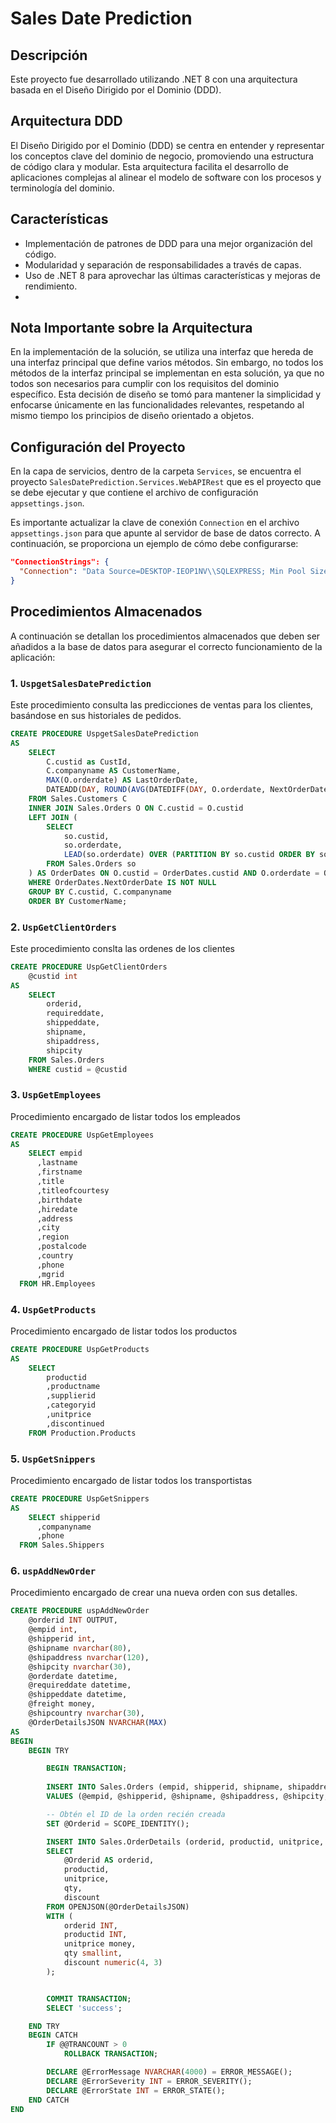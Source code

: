 
# Sales Date Prediction
## Descripción
Este proyecto fue desarrollado utilizando .NET 8 con una arquitectura basada en el Diseño Dirigido por el Dominio (DDD).
## Arquitectura DDD
El Diseño Dirigido por el Dominio (DDD) se centra en entender y representar los conceptos clave del dominio de negocio, promoviendo una estructura de código clara y modular. Esta arquitectura facilita el desarrollo de aplicaciones complejas al alinear el modelo de software con los procesos y terminología del dominio.

## Características

- Implementación de patrones de DDD para una mejor organización del código.
- Modularidad y separación de responsabilidades a través de capas.
- Uso de .NET 8 para aprovechar las últimas características y mejoras de rendimiento.
- 
## Nota Importante sobre la Arquitectura

En la implementación de la solución, se utiliza una interfaz que hereda de una interfaz principal que define varios métodos. Sin embargo, no todos los métodos de la interfaz principal se implementan en esta solución, ya que no todos son necesarios para cumplir con los requisitos del dominio específico. Esta decisión de diseño se tomó para mantener la simplicidad y enfocarse únicamente en las funcionalidades relevantes, respetando al mismo tiempo los principios de diseño orientado a objetos.


## Configuración del Proyecto

En la capa de servicios, dentro de la carpeta `Services`, se encuentra el proyecto `SalesDatePrediction.Services.WebAPIRest` que es el proyecto que se debe ejecutar y que contiene el archivo de configuración `appsettings.json`. 

Es importante actualizar la clave de conexión `Connection` en el archivo `appsettings.json` para que apunte al servidor de base de datos correcto. A continuación, se proporciona un ejemplo de cómo debe configurarse:

```json
"ConnectionStrings": {
  "Connection": "Data Source=DESKTOP-IEOP1NV\\SQLEXPRESS; Min Pool Size=0; Max Pool Size=500; Pooling=true; Initial Catalog=StoreSample; MultipleActiveResultSets=True; Persist Security Info=True; User ID=sa; Password=1133557799;"
}
```
## Procedimientos Almacenados

A continuación se detallan los procedimientos almacenados que deben ser añadidos a la base de datos para asegurar el correcto funcionamiento de la aplicación:

### 1. `UspgetSalesDatePrediction`

Este procedimiento consulta las predicciones de ventas para los clientes, basándose en sus historiales de pedidos.

```sql
CREATE PROCEDURE UspgetSalesDatePrediction
AS
	SELECT 
		C.custid as CustId,
		C.companyname AS CustomerName,
		MAX(O.orderdate) AS LastOrderDate,
		DATEADD(DAY, ROUND(AVG(DATEDIFF(DAY, O.orderdate, NextOrderDate)), 0), MAX(O.orderdate)) AS NextPredictedOrder
	FROM Sales.Customers C
	INNER JOIN Sales.Orders O ON C.custid = O.custid
	LEFT JOIN (
		SELECT 
			so.custid,
			so.orderdate,
			LEAD(so.orderdate) OVER (PARTITION BY so.custid ORDER BY so.orderdate) AS NextOrderDate
		FROM Sales.Orders so
	) AS OrderDates ON O.custid = OrderDates.custid AND O.orderdate = OrderDates.orderdate
	WHERE OrderDates.NextOrderDate IS NOT NULL
	GROUP BY C.custid, C.companyname
	ORDER BY CustomerName;
```

### 2. `UspGetClientOrders`

Este procedimiento conslta las ordenes de los clientes

```sql
CREATE PROCEDURE UspGetClientOrders
	@custid int
AS
	SELECT 
		orderid,
		requireddate,
		shippeddate,
		shipname,
		shipaddress,
		shipcity
	FROM Sales.Orders
	WHERE custid = @custid
```


### 3. `UspGetEmployees`

Procedimiento encargado de listar todos los empleados

```sql
CREATE PROCEDURE UspGetEmployees
AS
	SELECT empid
      ,lastname
      ,firstname
      ,title
      ,titleofcourtesy
      ,birthdate
      ,hiredate
      ,address
      ,city
      ,region
      ,postalcode
      ,country
      ,phone
      ,mgrid
  FROM HR.Employees
```
### 4. `UspGetProducts`

Procedimiento encargado de listar todos los productos

```sql
CREATE PROCEDURE UspGetProducts
AS
	SELECT 
		productid
		,productname
		,supplierid
		,categoryid
		,unitprice
		,discontinued
	FROM Production.Products
```

### 5. `UspGetSnippers`

Procedimiento encargado de listar todos los transportistas

```sql
CREATE PROCEDURE UspGetSnippers
AS
	SELECT shipperid
      ,companyname
      ,phone
  FROM Sales.Shippers
```

### 6. `uspAddNewOrder`

Procedimiento encargado de crear una nueva orden con sus detalles.

```sql
CREATE PROCEDURE uspAddNewOrder
	@orderid INT OUTPUT,
	@empid int,
	@shipperid int,
	@shipname nvarchar(80),
	@shipaddress nvarchar(120),
	@shipcity nvarchar(30),
	@orderdate datetime,
	@requireddate datetime,
	@shippeddate datetime,
	@freight money,
	@shipcountry nvarchar(30),
	@OrderDetailsJSON NVARCHAR(MAX)
AS
BEGIN
	BEGIN TRY

		BEGIN TRANSACTION;
		
		INSERT INTO Sales.Orders (empid, shipperid, shipname, shipaddress, shipcity, orderdate, requireddate, shippeddate, freight, shipcountry)
	    VALUES (@empid, @shipperid, @shipname, @shipaddress, @shipcity, @orderdate, @requireddate, @shippeddate, @freight, @shipcountry);

		-- Obtén el ID de la orden recién creada
		SET @Orderid = SCOPE_IDENTITY();

		INSERT INTO Sales.OrderDetails (orderid, productid, unitprice, qty, discount)
		SELECT 
			@Orderid AS orderid,			
			productid, 
			unitprice, 
			qty, 
			discount
		FROM OPENJSON(@OrderDetailsJSON)
		WITH (
			orderid INT,
			productid INT,
			unitprice money,
			qty smallint,
			discount numeric(4, 3)
		);


		COMMIT TRANSACTION;
		SELECT 'success';

	END TRY
	BEGIN CATCH
		IF @@TRANCOUNT > 0
            ROLLBACK TRANSACTION;

		DECLARE @ErrorMessage NVARCHAR(4000) = ERROR_MESSAGE();
        DECLARE @ErrorSeverity INT = ERROR_SEVERITY();
        DECLARE @ErrorState INT = ERROR_STATE();		
	END CATCH
END

```
